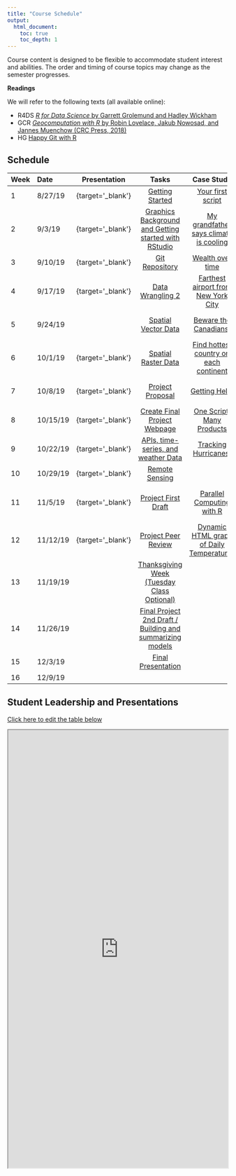 ```yaml
---
title: "Course Schedule"
output:
  html_document:
    toc: true
    toc_depth: 1
---
```




Course content is designed to be flexible to accommodate student interest and abilities.  The order and timing of course topics may change as the semester progresses.  

**Readings**

We will refer to the following texts (all available online):

* R4DS [_R for Data Science_ by Garrett Grolemund and Hadley Wickham](http://r4ds.had.co.nz)
* GCR  [_Geocomputation with R_ by Robin Lovelace, Jakub Nowosad, and Jannes Muenchow (CRC Press, 2018)](https://geocompr.robinlovelace.net/)
* HG [Happy Git with R](https://happygitwithr.com/)


## Schedule

| Week | Date | Presentation | Tasks  |  Case Study | [DataCamp](https://www.datacamp.com/enterprise/geo511-spatial-data-science) | 
|:-|:-|:-:|:---:|:---:|:---:|
|  1 |  8/27/19 |  [<i class='fas fa-desktop'>   </i>](pres/PS_01.html){target='_blank'} |  [Getting Started](./TK_01.html) |  [Your first script](./CS_01.html) |  Introduction to R |
 |  2 |  9/3/19 |  [<i class='fas fa-desktop'>   </i>](https://docs.google.com/presentation/d/e/2PACX-1vQNTlhZoW31RdJf0R_Ck0Dxyzzejn6I06uvGnp6C4wmKV8x2vVBBjFyLxqaCbfCykbhp6-TXjacR8A2/pub?start=false&loop=false&delayms=5000){target='_blank'} |  [Graphics Background and Getting started with RStudio](./TK_02.html) |  [My grandfather says climate is cooling](./CS_02.html) |  Data Visualization with ggplot |
 |  3 |  9/10/19 |  [<i class='fas fa-desktop'>   </i>](pres/PS_03_Git.html){target='_blank'} |  [Git Repository](./TK_03.html) |  [Wealth over time](./CS_03.html) |  Introduction to the Tidyverse |
 |  4 |  9/17/19 |  [<i class='fas fa-desktop'>   </i>](pres/PS_04_join.html){target='_blank'} |  [Data Wrangling 2](./TK_04.html) |  [Farthest airport from New York City](./CS_04.html) |  Working with Geospatial Data in R |
 |  5 |  9/24/19 |   |  [Spatial Vector Data](./TK_05.html) |  [Beware the Canadians!](./CS_05.html) |  Spatial Analysis in R with sf and raster |
 |  6 |  10/1/19 |  [<i class='fas fa-desktop'>   </i>](pres/PS_06_raster.html){target='_blank'} |  [Spatial Raster Data](./TK_06.html) |  [Find hottest country on each continent](./CS_06.html) |  Communicating with Data in the Tidyverse |
 |  7 |  10/8/19 |  [<i class='fas fa-desktop'>   </i>](pres/PS_07_help.html){target='_blank'} |  [Project Proposal](./TK_07.html) |  [Getting Help!](./CS_07.html) |  Data Visualization with ggplot 2 |
 |  8 |  10/15/19 |  [<i class='fas fa-desktop'>   </i>](pres/PS_08_sf.html){target='_blank'} |  [Create Final Project Webpage](./TK_08.html) |  [One Script, Many Products](./CS_08.html) |  Importing Data in R 1 |
 |  9 |  10/22/19 |  [<i class='fas fa-desktop'>   </i>](pres/PS_09_weather.html){target='_blank'} |  [APIs, time-series, and weather Data](./TK_09.html) |  [Tracking Hurricanes!](./CS_09.html) |  Importing Data in R 2 |
 |  10 |  10/29/19 |  [<i class='fas fa-desktop'>   </i>](pres/PS_10_RS.html){target='_blank'} |  [Remote Sensing](./TK_10.html) |  []() |  Cleaning Data in R |
 |  11 |  11/5/19 |  [<i class='fas fa-desktop'>   </i>](pres/PS_11_ParallelProcessing.html){target='_blank'} |  [Project First Draft](./TK_11.html) |  [Parallel Computing with R](./CS_11.html) |  Exploratory Data Analysis in R: Case Study |
 |  12 |  11/12/19 |  [<i class='fas fa-desktop'>   </i>](pres/PS_12.html){target='_blank'} |  [Project Peer Review](./TK_12.html) |  [Dynamic HTML graph of Daily Temperatures](./CS_12.html) |   |
 |  13 |  11/19/19 |   |  [Thanksgiving Week (Tuesday Class Optional)](./TK_13.html) |  []() |   |
 |  14 |  11/26/19 |   |  [Final Project 2nd Draft / Building and summarizing models](./TK_14.html) |  []() |   |
 |  15 |  12/3/19 |   |  [Final Presentation](./TK_15.html) |  []() |   |
 |  16 |  12/9/19 |   |  []() |  []() |   |
 



## Student Leadership and Presentations

[Click here to edit the table below](https://docs.google.com/spreadsheets/d/1gG3uzYcu6xWbU5A_UqTWZSM1JhA3wRbLHfPVR5Ju9YI/edit?usp=sharing)

<iframe src="https://docs.google.com/spreadsheets/d/e/2PACX-1vSMxIiM16ZBusK8bJGrOwt1h6i5PGkSPXt7I6RukgzGtS3-y4DKjhdJ6Cm438fRBQkGYmhrVay-KzOg/pubhtml?gid=868447735&amp;single=true&amp;widget=true&amp;headers=false" style='height: 1000px; width: 100%;' ></iframe>

